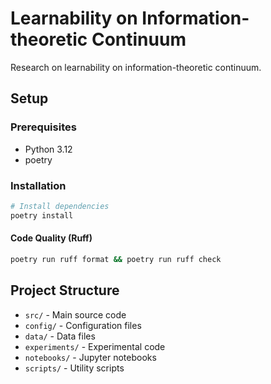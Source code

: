 # Learnability on Information-theoretic Continuum

Research on learnability on information-theoretic continuum.

## Setup

### Prerequisites
- Python 3.12
- poetry

### Installation

```bash
# Install dependencies
poetry install
```

#### Code Quality (Ruff)
```bash
poetry run ruff format && poetry run ruff check
```

## Project Structure
- `src/` - Main source code
- `config/` - Configuration files
- `data/` - Data files
- `experiments/` - Experimental code
- `notebooks/` - Jupyter notebooks
- `scripts/` - Utility scripts
